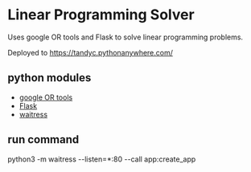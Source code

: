# Linear Programming Solver

Uses google OR tools and Flask to solve linear programming problems.

Deployed to <https://tandyc.pythonanywhere.com/>

## python modules

- [google OR tools](https://developers.google.com/optimization/)
- [Flask](https://flask.palletsprojects.com/en/1.1.x/)
- [waitress](https://docs.pylonsproject.org/projects/waitress/en/stable/)

## run command

python3 -m waitress --listen=*:80 --call app:create_app

